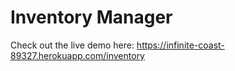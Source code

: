 # Inventory Manager

Check out the live demo here: https://infinite-coast-89327.herokuapp.com/inventory
